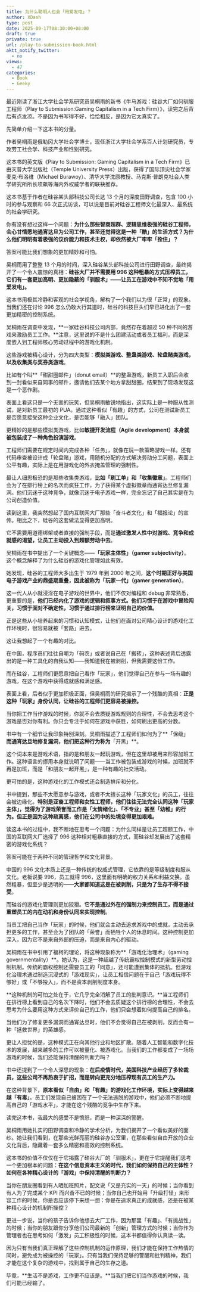 ```yaml
---
title: 为什么聪明人也会「用爱发电」？
author: XDash
type: post
date: 2025-09-17T08:30:00+08:00
draft: true
private: true
url: /play-to-submission-book.html
aktt_notify_twitter:
  - no
views:
  - 47
categories:
  - Book
  - Geeky
---
```

最近刚读了浙江大学社会学系研究员吴桐雨的新书《牛马游戏：硅谷大厂如何驯服工程师（Play to Submission:Gaming Capitalism in a Tech Firm）》，读完之后背后有点发凉。不是因为书写得不好，恰恰相反，是因为它太真实了。

先简单介绍一下这本书的分量。

作者吴桐雨是俄勒冈大学社会学博士，现任浙江大学社会学系百人计划研究员，专攻劳工社会学、科技产业和性别研究。

这本书的英文版《Play to Submission: Gaming Capitalism in a Tech Firm》已由天普大学出版社（Temple University Press）出版，获得了国际顶尖社会学家麦克·布洛维（Michael Burawoy）、清华大学沈原教授、马克斯·普朗克社会人类学研究所所长项飙等海内外权威学者的联袂推荐。

这本书基于作者在硅谷某头部科技公司长达 13 个月的深度田野调查，包含 100 小时的参与观察和 66 次正式访谈，可以说是目前对硅谷工程师文化最深入、最系统的社会学研究。

你有没有想过这样一个问题：**为什么那些智商超群、逻辑思维极强的硅谷工程师，会心甘情愿地通宵达旦为公司工作，甚至还觉得这是一种「酷」的生活方式？为什么他们明明有着极强的议价能力和技术主权，却依然被大厂牢牢「拴住」？**

答案可能比我们想象的更加精妙和可怕。

吴桐雨用了整整 13 个月的时间，深入硅谷某头部科技公司进行田野调查，最终揭开了一个令人震惊的真相：**硅谷大厂并不需要用 996 这种粗暴的方式压榨员工，它们有一套更加高明、更加隐蔽的「驯服术」——让员工在游戏中不知不觉地「用爱发电」。**

这本书用极其冷静和客观的社会学视角，解构了一个我们以为很「正常」的现象。当我们还在讨论 996 怎么仍敢大行其道时，硅谷的科技巨头们早已进化出了一套更加精密的控制系统。

吴桐雨在调查中发现，**一家硅谷科技公司内部，竟然存在着超过 50 种不同的游戏来激励员工工作。**注意，这里说的不是什么团建活动或者员工福利，而是深度嵌入到工程师核心劳动过程中的游戏化机制。

这些游戏被精心设计，分为四大类型：**模拟类游戏、整蛊类游戏、轮盘赌类游戏，以及收集类与奖券类游戏**。

比如有个叫**「甜甜圈邮件」（donut email）**的整蛊游戏，新员工入职后会收到一封看似来自同事的邮件，邀请他们去某个地方拿甜甜圈，结果到了现场发现这是一个恶作剧。

表面上看这只是一个无害的玩笑，但吴桐雨敏锐地指出，这实际上是一种服从性测试，是对新员工最初的 PUA。通过这种看似「有趣」的方式，公司在测试新员工是否愿意接受这种企业文化，是否能够「融入」团队。

更精妙的是那些模拟类游戏，比如**敏捷开发流程（Agile development）本身就被包装成了一种角色扮演游戏**。

工程师们需要在规定时间内完成各种「任务」，就像在玩一款策略游戏一样。还有代码审查被设计成「轮盘赌」游戏，用随机分配的方式解决劳动分工问题，表面上公平有趣，实际上是在用游戏化的外衣掩盖管理的强制性。

最让人细思极恐的是那些收集类游戏，**比如「刷工单」和「收集徽章」**。工程师们会为了在排行榜上的名次而疯狂工作，为了获得某个虚拟徽章而通宵达旦修复漏洞。他们沉迷于这种竞争，就像沉迷于电子游戏一样，完全忘记了自己其实是在为公司创造价值。

读到这里，我突然想起了国内互联网大厂那些「奋斗者文化」和「福报论」的宣传。相比之下，硅谷的这套做法显得更加高明。

它不需要用道德绑架或者直接的强制手段，而是**通过激发人性中对游戏、竞争和成就感的渴望，让员工主动投入到超额劳动中去**。

吴桐雨在书中提出了一个关键概念——**「玩家主体性」（gamer subjectivity）**。这个概念解释了为什么硅谷的游戏化管理如此有效。

她发现，硅谷的工程师大多出生于 1979 年到 2000 年之间，**这个时期正好与美国电子游戏产业的鼎盛期重叠，因此被称为「玩家一代」（gamer generation）**。

这一代人从小就浸淫在电子游戏的世界中，他们不仅对编程和 debug 非常熟悉，更重要的是，**他们已经内化了游戏的逻辑和叙事方式。他们习惯于在游戏中冒险闯关，习惯于面对不确定性，习惯于通过排行榜来证明自己的价值。**

正是这些从小培养起来的习惯和认知模式，让他们在面对公司精心设计的游戏化工作环境时，很容易就被「套路」进去。

这让我想起了一个有趣的对比。

在中国，程序员们往往自嘲为「码农」或者说自己在「搬砖」，这种表述背后透露出的是一种工具化的自我认知——我知道我在被剥削，但我需要这份工作。

而在硅谷，工程师们更愿意把自己看作「玩家」，他们觉得自己在参与一场有趣的游戏，在这个游戏中获得成就感和满足感。

表面上看，后者似乎更加积极正面，但吴桐雨的研究揭示了一个残酷的真相：**正是这种「玩家」身份认同，让硅谷的工程师们更容易被操控。**

当你把工作当作游戏的时候，你就不会去质疑游戏规则的合理性，不会去思考这个游戏是否对你有利。你只会专注于如何在游戏中获胜，如何刷出更高的分数。

书中有一个细节让我印象特别深刻。吴桐雨描述了工程师们如何为了**「保级」**而通宵达旦地修复漏洞，他们把这种行为称为**「开黑」**。

这个词本来是游戏术语，指的是和朋友一起玩游戏，但在这里却被用来形容加班工作。这种语言的挪用本身就说明了问题——当工作被包装成游戏的时候，加班就不再是加班，而是「和朋友一起开黑」，是一种有趣的社交活动。

更可怕的是，这种游戏化的工作模式还会制造排斥和分化。

书中提到，那些不太愿意参与游戏，或者不太擅长这种「玩家文化」的员工，往往会被边缘化。**特别是亚裔工程师和女性工程师，他们往往无法完全认同这种「玩家主体」，觉得为了游戏荣誉而工作是「太情绪化」、「不专业」甚至「幼稚」的行为。但正是因为这种疏离感，他们在公司中的处境变得更加艰难。**

读这本书的过程中，我不断地在思考一个问题：为什么同样是让员工超额工作，中国的互联网大厂选择了 996 这种相对粗暴直接的方式，而硅谷却发展出了这套精密的游戏化系统？

答案可能在于两种不同的管理哲学和文化背景。

中国的 996 文化本质上还是一种传统的权威式管理，它依靠的是等级制度和服从文化。老板说要 996，员工就得 996，这里面有明确的权力关系和利益交换。虽然粗暴，但至少是透明的——**大家都知道这是在被剥削，只是为了生存不得不接受**。

而硅谷的游戏化管理则更加狡猾。**它不是通过外在的强制力来控制员工，而是通过重塑员工的内在动机和身份认同来实现控制**。

当员工把自己当作「玩家」的时候，他们就会主动去追求游戏中的成就，主动去承担更多的工作，甚至会为了团队的「荣誉」而牺牲个人的休息时间。这种控制更加深入，因为它不是来自外部的压迫，而是来自内心的驱动。

吴桐雨在书中引用了福柯的理论，将这种现象称为**「游戏化治理术」（gaming governmentality）**。她认为，这是一种超越了传统霸权控制模式的新型劳动控制机制。传统的霸权控制还需要员工的「同意」，还可能遭到集体的抵抗。但游戏化治理术通过制造沉浸式的「游戏现实」，让员工相信问题在于自己「游戏玩得不够好」或「不够投入」，而不是资本剥削制度本身。

**这种机制的可怕之处在于，它几乎完全消解了员工的批判意识。**当工程师们在排行榜上看到自己的名次下降时，他们不会去质疑这个排行榜的合理性，不会去思考为什么要用这种方式来评价自己的工作，他们只会想着如何提高自己的排名。

当他们为了修复更多漏洞而通宵达旦时，他们不会觉得自己在被剥削，反而会有一种「拯救世界」的英雄感。

更让人担忧的是，这种模式正在向其他行业和地区扩散。随着人工智能和数字化技术的发展，越来越多的工作可以被量化、被游戏化。当我们的工作都变成了一场场游戏的时候，我们还能保持清醒的判断力吗？

书中还提到了一个令人深思的现象：**在后疫情时代，美国科技产业经历了多轮裁员，这些公司不再热衷于扩招，而是转向更充分地压榨现有员工的生产力。**

在这种背景下，**原本看似「自由」和「有趣」的游戏化工作环境，实际上变得越来越「有毒」**。员工们发现自己被困在了一个无法逃脱的游戏中，他们必须不断地提高自己的「游戏水平」，才能在这个残酷的竞争中生存下来。

读完这本书，我最大的感受不是愤怒，而是一种深深的警醒。

吴桐雨用她扎实的田野调查和冷静的学术分析，为我们揭开了一个看似美好的面纱。她让我们看到，在那些光鲜亮丽的硅谷办公室里，在那些看似自由开放的企业文化背后，隐藏着一套多么精密和高效的控制系统。

这本书的价值不仅仅在于它揭露了硅谷大厂的「驯服术」，更在于它提醒我们思考一个更加根本的问题：**在这个信息资本主义的时代，我们如何保持自己的主体性？如何在各种精心设计的「游戏」中保持清醒的判断力？**

当你在朋友圈看到有人晒加班照片，配文说「又是充实的一天」的时候；当你看到有人为了完成某个 KPI 而兴奋不已的时候；当你自己也开始用「升级打怪」来形容工作的时候，你是否应该停下来想一想：你是在追求真正的成就感，还是在被某种精心设计的机制所操控？

更进一步说，当你的孩子告诉你他想去大厂工作，因为那里「有趣」、「有挑战性」的时候；当你的朋友跟你分享他们公司最新的「创新」管理方式的时候；当你作为管理者也在思考如何「激发」员工积极性的时候，这本书都值得你认真读一读。

因为只有当我们真正理解了这些控制机制的运作原理，我们才能在保持工作热情的同时，避免成为被操控的「玩家」。只有当我们保持足够的警醒和批判精神，我们才能在这个复杂的游戏中，找到属于自己的生存之道。

毕竟，**生活不是游戏，工作更不应该是。**当我们把它们当作游戏的时候，我们可能已经输了。